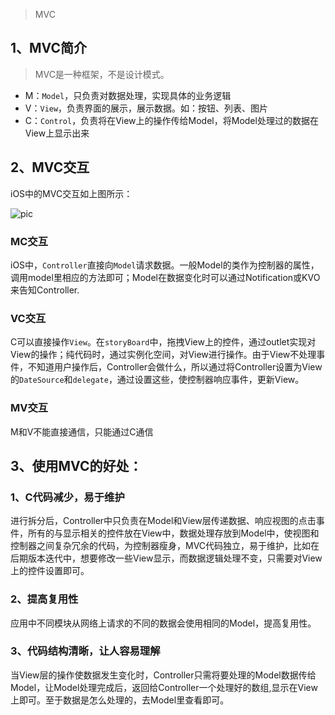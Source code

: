 > MVC

## 1、MVC简介

> MVC是一种框架，不是设计模式。

* M：`Model`，只负责对数据处理，实现具体的业务逻辑
* V：`View`，负责界面的展示，展示数据。如：按钮、列表、图片
* C：`Control`，负责将在View上的操作传给Model，将Model处理过的数据在View上显示出来


## 2、MVC交互

iOS中的MVC交互如上图所示：

![pic](http://7mj4a6.com1.z0.glb.clouddn.com/jj.png)

### MC交互

iOS中，`Controller`直接向`Model`请求数据。一般Model的类作为控制器的属性，调用model里相应的方法即可；Model在数据变化时可以通过Notification或KVO来告知Controller.

### VC交互

C可以直接操作`View`。在`storyBoard`中，拖拽View上的控件，通过outlet实现对View的操作；纯代码时，通过实例化空间，对View进行操作。由于View不处理事件，不知道用户操作后，Controller会做什么，所以通过将Controller设置为View的`DateSource`和`delegate`，通过设置这些，使控制器响应事件，更新View。

### MV交互

M和V不能直接通信，只能通过C通信


## 3、使用MVC的好处：

### 1、C代码减少，易于维护

进行拆分后，Controller中只负责在Model和View层传递数据、响应视图的点击事件，所有的与显示相关的控件放在View中，数据处理存放到Model中，使视图和控制器之间复杂冗余的代码，为控制器瘦身，MVC代码独立，易于维护，比如在后期版本迭代中，想要修改一些View显示，而数据逻辑处理不变，只需要对View上的控件设置即可。

### 2、提高复用性

应用中不同模块从网络上请求的不同的数据会使用相同的Model，提高复用性。

### 3、代码结构清晰，让人容易理解

当View层的操作使数据发生变化时，Controller只需将要处理的Model数据传给Model，让Model处理完成后，返回给Controller一个处理好的数组,显示在View上即可。至于数据是怎么处理的，去Model里查看即可。
